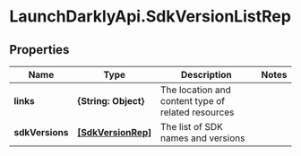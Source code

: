 # LaunchDarklyApi.SdkVersionListRep

## Properties

Name | Type | Description | Notes
------------ | ------------- | ------------- | -------------
**links** | **{String: Object}** | The location and content type of related resources | 
**sdkVersions** | [**[SdkVersionRep]**](SdkVersionRep.md) | The list of SDK names and versions | 



